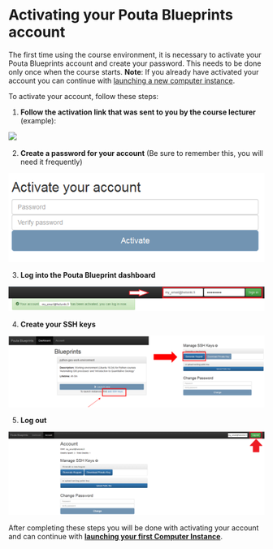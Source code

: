 # Activating your Pouta Blueprints account

The first time using the course environment, it is necessary to activate your Pouta Blueprints account and create your password. 
This needs to be done only once when the course starts.
**Note**: If you already have activated your account you can continue with [launching a new computer instance](launch-instance.md).

To activate your account, follow these steps:

 1. **Follow the activation link that was sent to you by the course lecturer** (example): 
 
<img src="https://github.com/Python-for-geo-people/Intro-to-Python-I/blob/master/img/1_email_activation_link.PNG" width="400">
 
 2. **Create a password for your account** (Be sure to remember this, you will need it frequently)
 
![Create password](../img/3_create_password.PNG)
 
 3. **Log into the Pouta Blueprint dashboard**
 
![Log into PB](../img/4_log_in.PNG)
 
 4. **Create your SSH keys**
 
![Create SSH Keypair](../img/5_create_ssh_keys.PNG)
 
 5. **Log out**
 
![Log out](../img/6_log_out.PNG)


After completing these steps you will be done with activating your account and can continue with **[launching your first Computer Instance](launch-instance.md)**.
